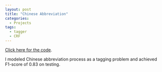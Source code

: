 ```yaml
---
layout: post
title: "Chinese Abbreviation"
categories:
  - Projects
tags:
  - tagger
  - CRF
---
```


[Click here for the code](https://github.com/kazzyabe/Chinese_Abbreviation_CRF).

I modeled Chinese abbreviation process as a tagging problem and achieved F1-score of 0.83 on testing. 
